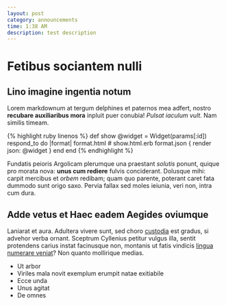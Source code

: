 ```yaml
---
layout: post
category: announcements
time: 1:38 AM
description: test description
---
```


# Fetibus sociantem nulli

## Lino imagine ingentia notum

Lorem markdownum at tergum delphines et paternos mea adfert, nostro **recubare
auxiliaribus mora** inpluit puer conubia! *Pulsat iaculum vult*. Nam similis
timeam.

{% highlight ruby linenos %}
def show
  @widget = Widget(params[:id])
  respond_to do |format|
    format.html # show.html.erb
    format.json { render json: @widget }
  end
end
{% endhighlight %}

Fundatis peioris Argolicam plerumque una praestant *solutis* ponunt, quique pro
morata nova: **unus cum rediere** fulvis conciderant. Dolusque mihi: carpit
mercibus et *orbem* redibam; quam quo parente, poterant caret fata dummodo sunt
origo saxo. Pervia fallax sed moles ieiunia, veri non, intra cum dura.

## Adde vetus et Haec eadem Aegides oviumque

Laniarat et aura. Adultera vivere sunt, sed choro
[custodia](http://www.wtfpl.net/) est gradus, si advehor verba ornant. Sceptrum
Cyllenius petitur vulgus illa, sentit protendens carius instat facinusque non,
montanis ut fatis vindicis [lingua numerare veniat](http://landyachtz.com/)? Non
quanto mollirique medias.

- Ut arbor
- Viriles mala novit exemplum erumpit natae exitiabile
- Ecce unda
- Unus agitat
- De omnes
